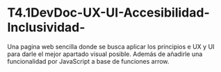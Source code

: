 # T4.1DevDoc-UX-UI-Accesibilidad-Inclusividad-
Una pagina web sencilla donde se busca aplicar los principios e UX y UI para darle el mejor apartado visual posible. Además de añadirle una funcionalidad por JavaScript a base de funciones arrow.

